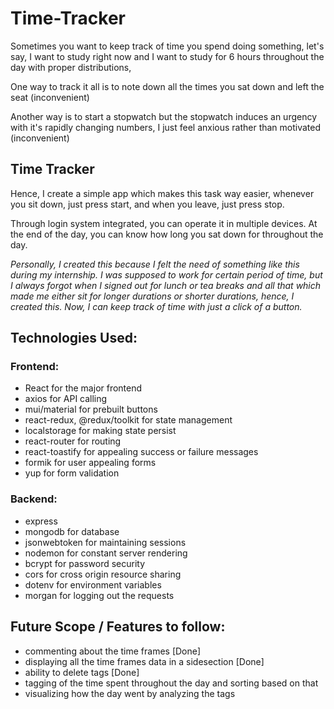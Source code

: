 # Time-Tracker
Sometimes you want to keep track of time you spend doing something, let's say, I want to study right now and I want to study for 6 hours throughout the day with proper distributions,

One way to track it all is to note down all the times you sat down and left the seat (inconvenient)

Another way is to start a stopwatch but the stopwatch induces an urgency with it's rapidly changing numbers, I just feel anxious rather than motivated (inconvenient)

## Time Tracker

Hence, I create a simple app which makes this task way easier, whenever you sit down, just press start, and when you leave, just press stop.

Through login system integrated, you can operate it in multiple devices. At the end of the day, you can know how long you sat down for throughout the day.

*Personally, I created this because I felt the need of something like this during my internship.
I was supposed to work for certain period of time, but I always forgot when I signed out for lunch or tea breaks and all that which made me either sit for longer durations or shorter durations,
hence, I created this.
Now, I can keep track of time with just a click of a button.*

## Technologies Used:

### Frontend:
- React for the major frontend
- axios for API calling
- mui/material for prebuilt buttons
- react-redux, @redux/toolkit for state management
- localstorage for making state persist
- react-router for routing
- react-toastify for appealing success or failure messages
- formik for user appealing forms
- yup for form validation

### Backend:
- express
- mongodb for database
- jsonwebtoken for maintaining sessions
- nodemon for constant server rendering
- bcrypt for password security
- cors for cross origin resource sharing
- dotenv for environment variables
- morgan for logging out the requests

## Future Scope / Features to follow:
- commenting about the time frames [Done]
- displaying all the time frames data in a sidesection [Done]
- ability to delete tags [Done]
- tagging of the time spent throughout the day and sorting based on that
- visualizing how the day went by analyzing the tags
